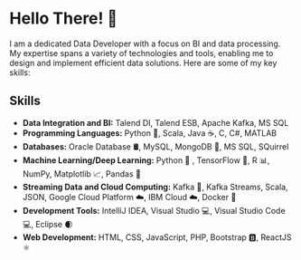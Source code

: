 # Hello There! 👋

I am a dedicated Data Developer with a focus on BI and data processing. My expertise spans a variety of technologies and tools, enabling me to design and implement efficient data solutions. Here are some of my key skills:

## Skills

- **Data Integration and BI:** Talend DI, Talend ESB, Apache Kafka, MS SQL
- **Programming Languages:** Python 🐍, Scala, Java ☕, C, C#, MATLAB
- **Databases:** Oracle Database 🛢️, MySQL, MongoDB 🍃, MS SQL, SQuirrel
- **Machine Learning/Deep Learning:** Python 🐍 , TensorFlow 🤖, R 📊, NumPy, Matplotlib 📈, Pandas 🐼
- **Streaming Data and Cloud Computing:** Kafka 🚀, Kafka Streams, Scala, JSON, Google Cloud Platform ☁️, IBM Cloud ☁️, Docker 🐳
- **Development Tools:** IntelliJ IDEA, Visual Studio 💻, Visual Studio Code 💻, Eclipse 🌒
- **Web Development:** HTML, CSS, JavaScript, PHP, Bootstrap 🅱️, ReactJS ⚛️   

